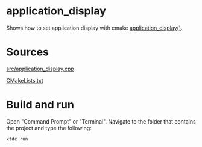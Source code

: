 # application_display

Shows how to set application display with cmake [application_display()](../../../../scripts/cmake/xtd_commands.cmake).

# Sources

[src/application_display.cpp](src/application_display.cpp)

[CMakeLists.txt](CMakeLists.txt)

# Build and run

Open "Command Prompt" or "Terminal". Navigate to the folder that contains the project and type the following:

```shell
xtdc run
```
